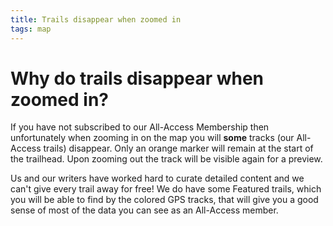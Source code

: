 ```yaml
---
title: Trails disappear when zoomed in
tags: map
--- 
```


# Why do trails disappear when zoomed in?

If you have not subscribed to our All-Access 
Membership then unfortunately when zooming in on 
the map you will **some** tracks (our All-Access trails)
disappear. Only an orange marker will remain at the 
start of the trailhead. Upon zooming out the track will
be visible again for a preview.

Us and our writers have worked hard to curate detailed 
content and we can't give every trail away for free! We do 
have some Featured trails, which you will be able to find by 
the colored GPS tracks, that will give you a good sense 
of most of the data you can see as an All-Access member.